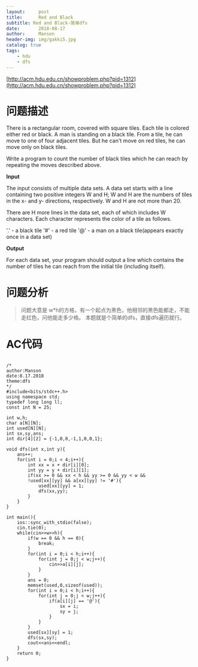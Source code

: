 ```yaml
---
layout:     post
title:      Red and Black
subtitle: Red and Black-简单dfs
date:       2018-08-17
author:     Manson
header-img: img/gakki5.jpg
catalog: true
tags:
    - hdu
    - dfs
---
```

[http://acm.hdu.edu.cn/showproblem.php?pid=1312](http://acm.hdu.edu.cn/showproblem.php?pid=1312)

# 问题描述

There is a rectangular room, covered with square tiles. Each tile is colored either red or black. A man is standing on a black tile. From a tile, he can move to one of four adjacent tiles. But he can't move on red tiles, he can move only on black tiles.

Write a program to count the number of black tiles which he can reach by repeating the moves described above. 
 
**Input**

The input consists of multiple data sets. A data set starts with a line containing two positive integers W and H; W and H are the numbers of tiles in the x- and y- directions, respectively. W and H are not more than 20.

There are H more lines in the data set, each of which includes W characters. Each character represents the color of a tile as follows.

'.' - a black tile 
'#' - a red tile 
'@' - a man on a black tile(appears exactly once in a data set) 
 
**Output**

For each data set, your program should output a line which contains the number of tiles he can reach from the initial tile (including itself). 

# 问题分析
> 问题大意是 w*h的方格，有一个起点为黑色，他相邻的黑色能都走，不能走红色，问他能走多少格。
> 本题就是个简单的dfs，直接dfs遍历就行。

# AC代码


```

/*
author:Manson
date:8.17.2018
theme:dfs
*/
#include<bits/stdc++.h>
using namespace std;
typedef long long ll;
const int N = 25;

int w,h;
char a[N][N];
int used[N][N];
int sx,sy,ans;
int dir[4][2] = {-1,0,0,-1,1,0,0,1};

void dfs(int x,int y){
	ans++;
	for(int i = 0;i < 4;i++){
		int xx = x + dir[i][0];
		int yy = y + dir[i][1];
		if(xx >= 0 && xx < h && yy >= 0 && yy < w &&
		!used[xx][yy] && a[xx][yy] != '#'){
			used[xx][yy] = 1;
			dfs(xx,yy);
		}
	}
}

int main(){
	ios::sync_with_stdio(false);
	cin.tie(0);
	while(cin>>w>>h){
		if(w == 0 && h == 0){
			break;
		}
		for(int i = 0;i < h;i++){
			for(int j = 0;j < w;j++){
				cin>>a[i][j];
			}
		}
		ans = 0;
		memset(used,0,sizeof(used));
		for(int i = 0;i < h;i++){
			for(int j = 0;j < w;j++){
				if(a[i][j] == '@'){
					sx = i;
					sy = j;
				}
			}
		}
		used[sx][sy] = 1;
		dfs(sx,sy);
		cout<<ans<<endl;
	}
	return 0;
}



```
